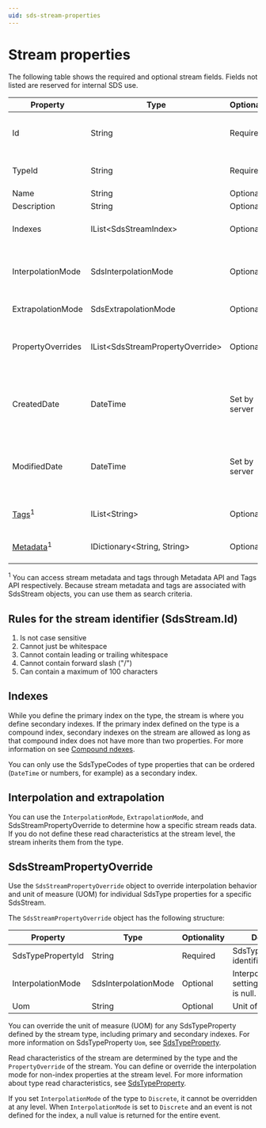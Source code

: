```yaml
---
uid: sds-stream-properties
---
```


# Stream properties

The following table shows the required and optional stream fields. Fields not listed are reserved for internal SDS use.

| Property | Type | Optionality | Searchable | Details |
| --- | --- | --- | --- | --- |
| Id | String | Required | Yes | An identifier for referencing the stream. For identifier rules, see [Rules for the stream identifier](#rules-for-the-stream-identifier-sdsstreamid). |
| TypeId | String | Required | Yes | The SdsType identifier of the type to be used for this stream. |
| Name | String | Optional | Yes | Friendly name. |
| Description | String | Optional | Yes | Description text. |
| Indexes | IList\<SdsStreamIndex\> | Optional | No | Used to define secondary indexes for stream. For more information, see [Indexes](#indexes). |
| InterpolationMode | SdsInterpolationMode | Optional | No | Interpolation setting of the stream. Default is null. For more information, see [Interpolation and extrapolation](#interpolation-and-extrapolation). |
| ExtrapolationMode | SdsExtrapolationMode | Optional | No | Extrapolation setting of the stream. Default is null. |
| PropertyOverrides | IList\<SdsStreamPropertyOverride\> | Optional | No | Used to define unit of measure and interpolation mode overrides for a stream. For more information, see [SdsStreamPropertyOverride](#sdsstreampropertyoverride). |
| CreatedDate | DateTime | Set by server | No | Timestamp in ISO 8601 extended format and UTC time standard when the SdsStream was created. Cannot be modified by users. |
| ModifiedDate | DateTime | Set by server | No | Timestamp in ISO 8601 extended format and UTC time standard when the SdsStream was last modified. Cannot be modified by users. |
| [Tags](xref:sds-streams-tags)<sup>1</sup> | IList\<String\> | Optional | Yes | A list of tags denoting special attributes or categories. |
| [Metadata](xref:sds-streams-metadata)<sup>1</sup> | IDictionary\<String, String\> | Optional | Yes | A dictionary of string keys and associated string values. |

<sup>1</sup> You can access stream metadata and tags through Metadata API and Tags API respectively. Because stream metadata and tags are associated with SdsStream objects, you can use them as search criteria.

## Rules for the stream identifier (SdsStream.Id)

1. Is not case sensitive
2. Cannot just be whitespace
3. Cannot contain leading or trailing whitespace
4. Cannot contain forward slash ("/")
5. Can contain a maximum of 100 characters

## Indexes

While you define the primary index on the type, the stream is where you define secondary indexes. If the primary index defined on the type is a compound index, secondary indexes on the stream are allowed as long as that compound index does not have more than two properties. For more information on see [Compound ndexes](xref:sdsIndexes#compound-indexes).

<!-- Secondary indexes apply to a single property. In other words, there are no compound secondary indexes.-->

You can only use the SdsTypeCodes of type properties that can be ordered (`DateTime` or numbers, for example) as a secondary index.

## Interpolation and extrapolation

You can use the `InterpolationMode`, `ExtrapolationMode`, and SdsStreamPropertyOverride to determine how a specific stream reads data. If you do not define these read characteristics at the stream level, the stream inherits them from the type.

## SdsStreamPropertyOverride

Use the `SdsStreamPropertyOverride` object to override interpolation behavior and unit of measure (UOM) for individual SdsType properties for a specific SdsStream.

The `SdsStreamPropertyOverride` object has the following structure:

| Property | Type | Optionality | Details |
| --- | --- | --- | --- |
| SdsTypePropertyId | String | Required | SdsTypeProperty identifier. |
| InterpolationMode | SdsInterpolationMode | Optional | Interpolation setting. Default is null. |
| Uom | String | Optional | Unit of measure. |

You can override the unit of measure (UOM) for any SdsTypeProperty defined by the stream type, including primary and secondary indexes. For more information on SdsTypeProperty `Uom`, see [SdsTypeProperty](xref:sds-sdstypes-props#sdstypeproperty).

Read characteristics of the stream are determined by the type and the `PropertyOverride` of the stream. You can define or override the interpolation mode for non-index properties at the stream level. For more information about type read characteristics, see [SdsTypeProperty](xref:sds-sdstypes-props#sdstypeproperty).

If you set `InterpolationMode` of the type to `Discrete`, it cannot be overridden at any level. When `InterpolationMode` is set to `Discrete` and an event is not defined for the index, a null value is returned for the entire event.
